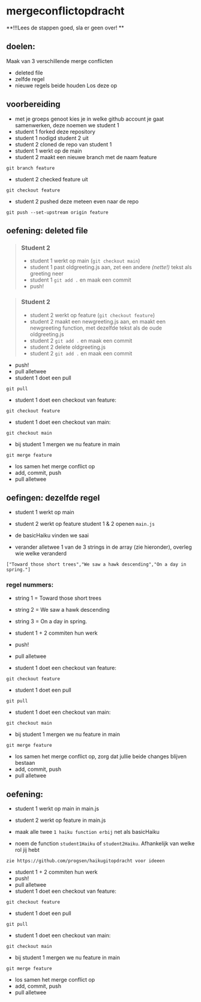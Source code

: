 # mergeconflictopdracht

**!!!Lees de stappen goed, sla er geen over!
**

## doelen:
Maak van 3 verschillende merge conflicten
- deleted file
- zelfde regel
- nieuwe regels beide houden
Los deze op


## voorbereiding
- met je groeps genoot kies je in welke github account je gaat samenwerken, deze noemen we student 1
- student 1 forked deze repository
- student 1 nodigd student 2 uit
- student 2 cloned de repo van student 1
- student 1 werkt op de main
- student 2 maakt een nieuwe branch met de naam feature
```
git branch feature
```
- student 2 checked feature uit

```
git checkout feature
```
- student 2 pushed deze meteen even naar de repo
```
git push --set-upstream origin feature
```

## oefening: deleted file
> ### Student 2
> - student 1 werkt op main (`git checkout main`)
> - student 1 past oldgreeting.js aan, zet een andere *(nette!)* tekst als greeting neer
> - student 1 `git add .` en maak een commit
> - push!


> ### Student 2
> - student 2 werkt op feature (`git checkout feature`)
> - student 2 maakt een newgreeting.js aan, en maakt een newgreeting function, met dezelfde tekst als de oude oldgreeting.js
> - student 2 `git add .` en maak een commit
> - student 2 delete oldgreeting.js
> - student 2 `git add .` en maak een commit

- push!
- pull alletwee
- student 1 doet een pull
```
git pull
```
- student 1 doet een checkout van feature:
```
git checkout feature
```
- student 1 doet een checkout van main:
```
git checkout main
```
- bij student 1 mergen we nu feature in main
```
git merge feature
```
- los samen het merge conflict op
- add, commit, push
- pull alletwee


## oefingen: dezelfde regel
- student 1 werkt op main
- student 2 werkt op feature
  student 1 & 2 openen `main.js`

- de basicHaiku vinden we saai
- verander alletwee 1 van de 3 strings in de array (zie hieronder), overleg wie welke veranderd
```
["Toward those short trees","We saw a hawk descending","On a day in spring."]
```
### regel nummers:
- string 1 = Toward those short trees
- string 2 = We saw a hawk descending
- string 3 = On a day in spring.


- student 1 + 2 commiten hun werk
- push!
- pull alletwee
- student 1 doet een checkout van feature:
```
git checkout feature
```
- student 1 doet een pull
```
git pull
```
- student 1 doet een checkout van main:
```
git checkout main
```
- bij student 1 mergen we nu feature in main
```
git merge feature
```
- los samen het merge conflict op, zorg dat jullie beide changes blijven bestaan
- add, commit, push
- pull alletwee




## oefening: 
- student 1 werkt op main in main.js
- student 2 werkt op feature in main.js

- maak alle twee `1 haiku function erbij` net als basicHaiku
- noem de function `student1Haiku` of `student2Haiku`. Afhankelijk van welke rol jij hebt
```
zie https://github.com/progsen/haikugitopdracht voor ideeen
```

- student 1 + 2 commiten hun werk
- push!
- pull alletwee
- student 1 doet een checkout van feature:
```
git checkout feature
```
- student 1 doet een pull
```
git pull
```
- student 1 doet een checkout van main:
```
git checkout main
```
- bij student 1 mergen we nu feature in main
```
git merge feature
```
- los samen het merge conflict op
- add, commit, push
- pull alletwee
